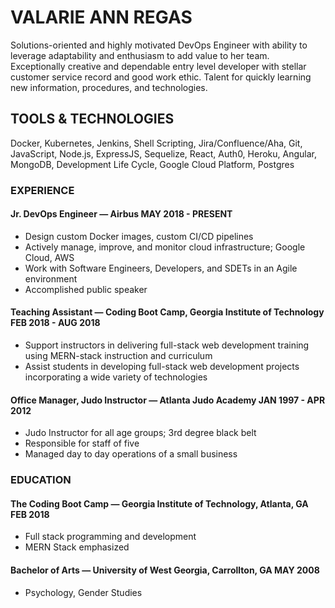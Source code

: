 # VALARIE ANN REGAS 

Solutions-oriented and highly motivated DevOps Engineer with ability to leverage adaptability and enthusiasm to add value to her team. Exceptionally creative and dependable entry level developer with stellar customer service record and good work ethic. Talent for quickly learning new information, procedures, and technologies.

## TOOLS & TECHNOLOGIES

Docker, Kubernetes, Jenkins, Shell Scripting, Jira/Confluence/Aha, Git, JavaScript, Node.js, ExpressJS, Sequelize, React, Auth0, Heroku, Angular, MongoDB, Development Life Cycle, Google Cloud Platform, Postgres

### EXPERIENCE

#### Jr. DevOps Engineer — Airbus MAY 2018 - PRESENT

* Design custom Docker images, custom CI/CD pipelines
* Actively manage, improve, and monitor cloud infrastructure; Google Cloud, AWS
* Work with Software Engineers, Developers, and SDETs in an Agile environment
* Accomplished public speaker

#### Teaching Assistant — Coding Boot Camp, Georgia Institute of Technology        FEB 2018 - AUG 2018

* Support instructors in delivering full-stack web development training using MERN-stack instruction and curriculum 
* Assist students in developing full-stack web development projects incorporating a wide variety of technologies 

#### Office Manager, Judo Instructor — Atlanta Judo Academy JAN 1997 - APR 2012

* Judo Instructor for all age groups; 3rd degree black belt 
* Responsible for staff of five 
* Managed day to day operations of a small business 

### EDUCATION

#### The Coding Boot Camp — Georgia Institute of Technology, Atlanta, GA FEB 2018

* Full stack programming and development 
* MERN Stack emphasized 

#### Bachelor of Arts — University of West Georgia, Carrollton, GA MAY 2008

* Psychology, Gender Studies
